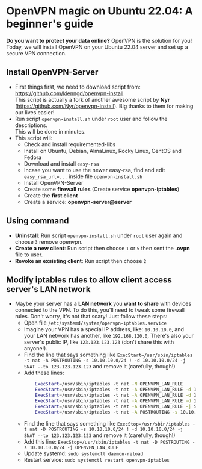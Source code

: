 # OpenVPN magic on Ubuntu 22.04: A beginner's guide


**Do you want to protect your data online?** OpenVPN is the solution for you! Today, we will install OpenVPN on your Ubuntu 22.04 server and set up a secure VPN connection.
<!--more-->

## Install OpenVPN-Server
- First things first, we need to download script from: https://github.com/kienngd/openvpn-install \
 This script is actually a fork of another awesome script by **Nyr** (https://github.com/Nyr/openvpn-install). Big thanks to them for making our lives easier!
- Run script `openvpn-install.sh` under `root` user and follow the descriptions.\
This will be done in minutes.
- This script will:
    - Check and install requiremented-libs
    - Install on Ubuntu, Debian, AlmaLinux, Rocky Linux, CentOS and Fedora
    - Download and install `easy-rsa`
    - Incase you want to use the newer easy-rsa, find and edit `easy_rsa_url=...` inside file `openvpn-install.sh`
    - Install OpenVPN-Server
    - Create some **firewall rules** (Create service **openvpn-iptables**)
    - Create the **first client**
    - Create a service: **openvpn-server@server**

## Using command
- **Uninstall**: Run script `openvpn-install.sh` under `root` user again and choose `3` remove openvpn.
- **Create a new client**: Run script then choose `1` or `5` then sent the **.ovpn** file to user.
- **Revoke an exsisting client**: Run script then choose `2` 

## Modify iptables rules to allow client access server's LAN network
- Maybe your server has a **LAN network** you **want to share** with devices connected to the VPN. To do this, you'll need to tweak some firewall rules. Don't worry, it's not that scary! Just follow these steps:
    - Open file `/etc/systemd/system/openvpn-iptables.service`
    - Imagine your VPN has a special IP address, like: `10.10.10.0`, and your LAN network has another, like `192.168.120.0`, There's also your server's public IP, like `123.123.123.123` (don't share this with anyone!).
    - Find the line that says something like `ExecStart=/usr/sbin/iptables -t nat -A POSTROUTING -s 10.10.10.0/24 ! -d 10.10.10.0/24 -j SNAT --to 123.123.123.123` and remove it (carefully, though!)
    - Add these lines:
        ```bash
            ExecStart=/usr/sbin/iptables -t nat -N OPENVPN_LAN_RULE
            ExecStart=/usr/sbin/iptables -t nat -A OPENVPN_LAN_RULE -d 10.10.10.0/24 -j RETURN
            ExecStart=/usr/sbin/iptables -t nat -A OPENVPN_LAN_RULE -d 192.168.120.0/24 -j SNAT --to-source 192.168.120.104
            ExecStart=/usr/sbin/iptables -t nat -A OPENVPN_LAN_RULE -d 192.168.120.0/24 -j RETURN
            ExecStart=/usr/sbin/iptables -t nat -A OPENVPN_LAN_RULE -j SNAT --to-source 123.123.123.123
            ExecStart=/usr/sbin/iptables -t nat -A POSTROUTING -s 10.10.10.0/24 -j OPENVPN_LAN_RULE
        ```
    - Find the line that says something like `ExecStop=/usr/sbin/iptables -t nat -D POSTROUTING -s 10.10.10.0/24 ! -d 10.10.10.0/24 -j SNAT --to 123.123.123.123` and remove it (carefully, though!)
    - Add this line: `ExecStop=/usr/sbin/iptables -t nat -D POSTROUTING -s 10.10.10.0/24 -j OPENVPN_LAN_RULE`
    - Update systemd: `sudo systemctl daemon-reload`
    - Restart service: `sudo systemctl restart openvpn-iptables`
